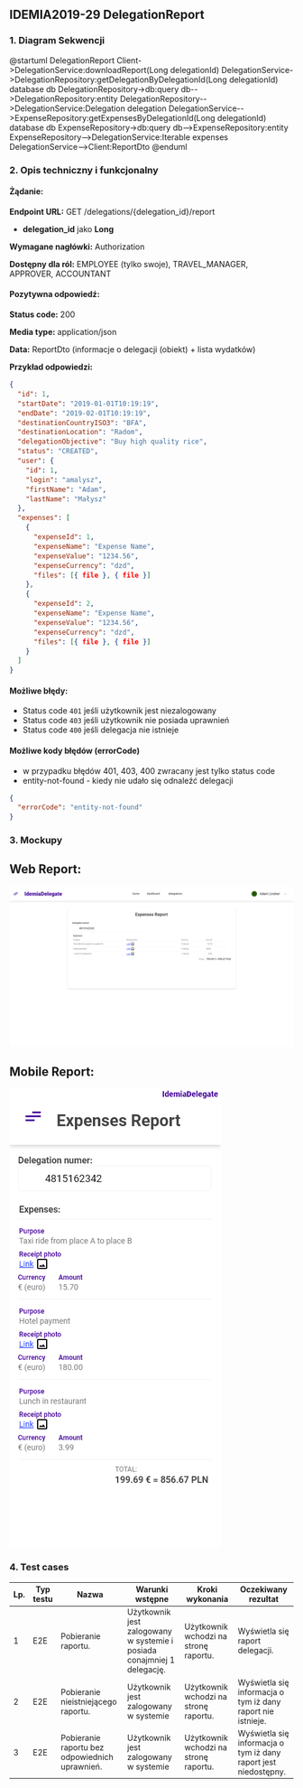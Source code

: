 ## IDEMIA2019-29 DelegationReport

### 1. Diagram Sekwencji

@startuml DelegationReport
Client->DelegationService:downloadReport(Long delegationId)
DelegationService->DelegationRepository:getDelegationByDelegationId(Long delegationId)
database db
DelegationRepository->db:query
db-->DelegationRepository:entity
DelegationRepository-->DelegationService:Delegation delegation
DelegationService-->ExpenseRepository:getExpensesByDelegationId(Long delegationId)
database db
ExpenseRepository->db:query
db-->ExpenseRepository:entity
ExpenseRepository-->DelegationService:Iterable<Expense> expenses
DelegationService-->Client:ReportDto
@enduml

### 2. Opis techniczny i funkcjonalny

#### Żądanie:

**Endpoint URL:** GET /delegations/{delegation_id}/report

- **delegation_id** jako **Long**

**Wymagane nagłówki:** Authorization

**Dostępny dla ról:** EMPLOYEE (tylko swoje), TRAVEL_MANAGER, APPROVER, ACCOUNTANT

#### Pozytywna odpowiedź:

**Status code:** 200

**Media type:** application/json

**Data:** ReportDto (informacje o delegacji (obiekt) + lista wydatków)

**Przykład odpowiedzi:**

```json
{
  "id": 1,
  "startDate": "2019-01-01T10:19:19",
  "endDate": "2019-02-01T10:19:19",
  "destinationCountryISO3": "BFA",
  "destinationLocation": "Radom",
  "delegationObjective": "Buy high quality rice",
  "status": "CREATED",
  "user": {
    "id": 1,
    "login": "amalysz",
    "firstName": "Adam",
    "lastName": "Małysz"
  },
  "expenses": [
    {
      "expenseId": 1,
      "expenseName": "Expense Name",
      "expenseValue": "1234.56",
      "expenseCurrency": "dzd",
      "files": [{ file }, { file }]
    },
    {
      "expenseId": 2,
      "expenseName": "Expense Name",
      "expenseValue": "1234.56",
      "expenseCurrency": "dzd",
      "files": [{ file }, { file }]
    }
  ]
}
```

#### Możliwe błędy:

- Status code `401` jeśli użytkownik jest niezalogowany
- Status code `403` jeśli użytkownik nie posiada uprawnień
- Status code `400` jeśli delegacja nie istnieje

#### Możliwe kody błędów (errorCode)

- w przypadku błędów 401, 403, 400 zwracany jest tylko status code
- entity-not-found - kiedy nie udało się odnaleźć delegacji

```json
{
  "errorCode": "entity-not-found"
}
```

### 3. Mockupy

## Web Report:

![Web](./mockups/web-expensesReport.png?raw=true "Web")

## Mobile Report:

![Mobile](./mockups/mobile-expensesReport.png?raw=true "Mobile")

### 4. Test cases

| Lp. | Typ testu | Nazwa                                          | Warunki wstępne                                                         | Kroki wykonania                       | Oczekiwany rezultat                                             |
| --- | --------- | ---------------------------------------------- | ----------------------------------------------------------------------- | ------------------------------------- | --------------------------------------------------------------- |
| 1   | E2E       | Pobieranie raportu.                            | Użytkownik jest zalogowany w systemie i posiada conajmniej 1 delegację. | Użytkownik wchodzi na stronę raportu. | Wyświetla się raport delegacji.                                 |
| 2   | E2E       | Pobieranie nieistniejącego raportu.            | Użytkownik jest zalogowany w systemie                                   | Użytkownik wchodzi na stronę raportu. | Wyświetla się informacja o tym iż dany raport nie istnieje.     |
| 3   | E2E       | Pobieranie raportu bez odpowiednich uprawnień. | Użytkownik jest zalogowany w systemie                                   | Użytkownik wchodzi na stronę raportu. | Wyświetla się informacja o tym iż dany raport jest niedostępny. |
